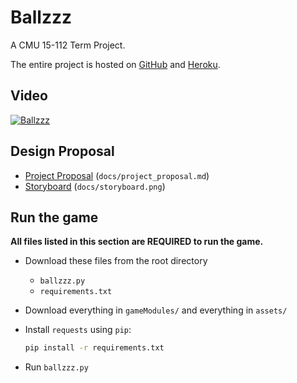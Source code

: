 # Ballzzz

A CMU 15-112 Term Project.

The entire project is hosted on [GitHub](https://github.com/chrisx8/Ballzzz/) and [Heroku](https://ballzzz.herokuapp.com).

## Video

[![Ballzzz](https://i9.ytimg.com/vi/Y8HDjImdkik/mqdefault.jpg?sqp=CJTZ5t8F&rs=AOn4CLAhJDYBYe9KDFDrnrO68AoMnZV66Q&time=1543089462938)](https://www.youtube.com/watch?v=Y8HDjImdkik)

## Design Proposal

- [Project Proposal](docs/project_proposal.md) (`docs/project_proposal.md`)
- [Storyboard](docs/storyboard.png) (`docs/storyboard.png`)

## Run the game

**All files listed in this section are REQUIRED to run the game.**

- Download these files from the root directory
  - `ballzzz.py`
  - `requirements.txt`
- Download everything in `gameModules/` and everything in `assets/`
- Install `requests` using `pip`:

  ```bash
  pip install -r requirements.txt
  ```

- Run `ballzzz.py`
